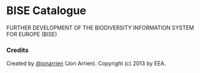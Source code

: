 BISE Catalogue
==============

FURTHER DEVELOPMENT OF THE BIODIVERSITY INFORMATION SYSTEM FOR EUROPE (BISE)

### Credits
Created by [@jonarrien](http://twitter.com/jonarrien) (Jon Arrien).
Copyright (c) 2013 by EEA.
